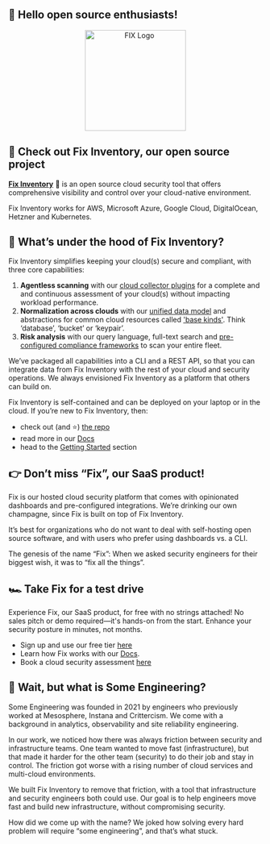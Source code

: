 ## 👋 Hello open source enthusiasts! 

<p align="center">
  <img src="https://cdn.some.engineering/assets/fix-logos/fix-logo.svg" alt="FIX Logo" width="200" height="200">
</p>

## 💝 Check out Fix Inventory, our open source project 
[**Fix Inventory**](https://github.com/someengineering/fixinventory) 🐑 is an open source cloud security tool that offers comprehensive visibility and control over your cloud-native environment. 

Fix Inventory works for AWS, Microsoft Azure, Google Cloud, DigitalOcean, Hetzner and Kubernetes.

## 🎁 What’s under the hood of Fix Inventory?

Fix Inventory simplifies keeping your cloud(s) secure and compliant, with three core capabilities: 

1. **Agentless scanning** with our [cloud collector plugins](https://github.com/someengineering/fixinventory/tree/main/plugins) for a complete and and continuous assessment of your cloud(s) without impacting workload performance. 
2. **Normalization across clouds** with our [unified data model](https://inventory.fix.security/reference/unified-data-model) and abstractions for common cloud resources called ['base kinds'](https://inventory.fix.security/reference/unified-data-model/base-kinds). Think ‘database’, ‘bucket’ or ‘keypair’.
3. **Risk analysis** with our query language, full-text search and [pre-configured compliance frameworks](https://github.com/someengineering/fixcompliance) to scan your entire fleet. 

We’ve packaged all capabilities into a CLI and a REST API, so that you can integrate data from Fix Inventory with the rest of your cloud and security operations. We always envisioned Fix Inventory as a platform that others can build on. 

Fix Inventory is self-contained and can be deployed on your laptop or in the cloud. If you’re new to Fix Inventory, then:

- check out (and ⭐) [the repo](https://github.com/someengineering/fixinventory)
- read more in our [Docs](https://inventory.fix.security/)
- head to the [Getting Started](https://inventory.fix.security/getting-started) section

## 👉 Don’t miss “Fix”, our SaaS product!

Fix is our hosted cloud security platform that comes with opinionated dashboards and pre-configured integrations. We’re drinking our own champagne, since Fix is built on top of Fix Inventory. 

It’s best for organizations who do not want to deal with self-hosting open source software, and with users who prefer using dashboards vs. a CLI.

 The genesis of the name “Fix”: When we asked security engineers for their biggest wish, it was to “fix all the things”. 

## 🏎️ Take Fix for a test drive

Experience Fix, our SaaS product, for free with no strings attached! No sales pitch or demo required—it's hands-on from the start. Enhance your security posture in minutes, not months.

- Sign up and use our free tier [here](https://app.fix.security/auth/register)
- Learn how Fix works with our [Docs](https://docs.fix.security).
- Book a cloud security assessment [here](https://calendly.com/larskamp/cloud-security-assessment)

## 🧙 Wait, but what is Some Engineering?

Some Engineering was founded in 2021 by engineers who previously worked at Mesosphere, Instana and Crittercism. We come with a background in analytics, observability and site reliability engineering. 

In our work, we noticed how there was always friction between security and infrastructure teams. One team wanted to move fast (infrastructure), but that made it harder for the other team (security) to do their job and stay in control. The friction got worse with a rising number of cloud services and multi-cloud environments. 

We built Fix Inventory to remove that friction, with a tool that infrastructure and security engineers both could use. Our goal is to help engineers move fast and build new infrastructure, without compromising security. 

How did we come up with the name? We joked how solving every hard problem will require “some engineering”, and that’s what stuck.
